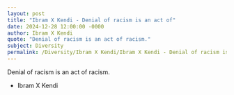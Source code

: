 ```yaml
---
layout: post
title: "Ibram X Kendi - Denial of racism is an act of"
date: 2024-12-28 12:00:00 -0000
author: Ibram X Kendi
quote: "Denial of racism is an act of racism."
subject: Diversity
permalink: /Diversity/Ibram X Kendi/Ibram X Kendi - Denial of racism is an act of
---
```


Denial of racism is an act of racism.

- Ibram X Kendi
